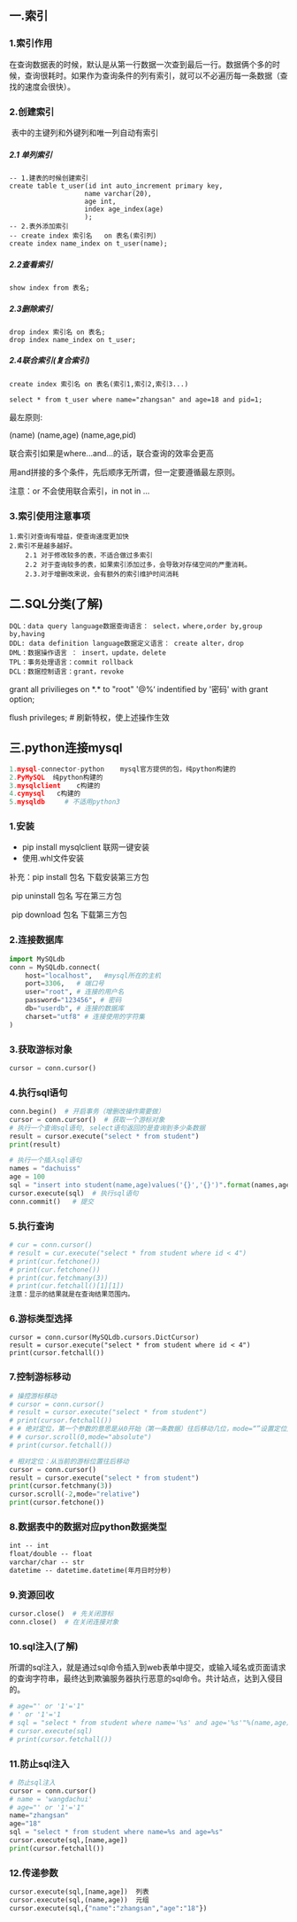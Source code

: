 ## 一.索引

### 1.索引作用

在查询数据表的时候，默认是从第一行数据一次查到最后一行。数据俩个多的时候，查询很耗时。如果作为查询条件的列有索引，就可以不必遍历每一条数据（查找的速度会很快）。

### 2.创建索引

​	表中的主键列和外键列和唯一列自动有索引

##### 	2.1 单列索引

```mysql
-- 1.建表的时候创建索引
create table t_user(id int auto_increment primary key,
                   name varchar(20),
                   age int,
                   index age_index(age)
                   );
-- 2.表外添加索引
-- create index 索引名   on 表名(索引列)
create index name_index on t_user(name);
```

##### 	2.2查看索引

```mysql
show index from 表名;
```

##### 	2.3删除索引

```mysql
drop index 索引名 on 表名;
drop index name_index on t_user;
```

##### 	2.4联合索引(复合索引)

```mysql
create index 索引名 on 表名(索引1,索引2,索引3...)
```

```mysql
select * from t_user where name="zhangsan" and age=18 and pid=1;
```

最左原则:

(name) (name,age) (name,age,pid)

联合索引如果是where...and...的话，联合查询的效率会更高

用and拼接的多个条件，先后顺序无所谓，但一定要遵循最左原则。

注意：or 不会使用联合索引，in not in ...

### 3.索引使用注意事项

```
1.索引对查询有增益，使查询速度更加快
2.索引不是越多越好。
	2.1 对于修改较多的表，不适合做过多索引
	2.2 对于查询较多的表，如果索引添加过多，会导致对存储空间的严重消耗。
	2.3.对于增删改来说，会有额外的索引维护时间消耗
```

## 二.SQL分类(了解)

```mysql
DQL：data query language数据查询语言： select，where,order by,group by,having
DDL: data definition language数据定义语言： create alter，drop
DML：数据操作语言 ： insert，update，delete
TPL：事务处理语言：commit rollback
DCL：数据控制语言：grant，revoke
```

grant all privilieges on \*.\* to "root" '@%‘ indentified by '密码' with grant option;

flush privileges;  # 刷新特权，使上述操作生效

## 三.python连接mysql

```python
1.mysql-connector-python    mysql官方提供的包，纯python构建的
2.PyMySQL  纯python构建的
3.mysqlclient    c构建的
4.cymysql   c构建的
5.mysqldb     # 不适用python3
```

### 1.安装

- pip install mysqlclient   联网一键安装
- 使用.whl文件安装

补充：pip install 包名    下载安装第三方包

​	   pip uninstall 包名  写在第三方包

​	   pip download 包名   下载第三方包

### 2.连接数据库

```python
import MySQLdb
conn = MySQLdb.connect(
    host="localhost",   #mysql所在的主机
    port=3306,   # 端口号
    user="root", # 连接的用户名
    password="123456", # 密码
    db="userdb", # 连接的数据库
    charset="utf8" # 连接使用的字符集
)
```

### 3.获取游标对象

```python
cursor = conn.cursor()
```

### 4.执行sql语句

```python
conn.begin()  # 开启事务（增删改操作需要做）
cursor = conn.cursor()  # 获取一个游标对象
# 执行一个查询sql语句, select语句返回的是查询到多少条数据
result = cursor.execute("select * from student")
print(result)

# 执行一个插入sql语句
names = "dachuiss"
age = 100
sql = "insert into student(name,age)values('{}','{}')".format(names,age)# 格式化sql语句
cursor.execute(sql)  # 执行sql语句
conn.commit()   # 提交

```

### 5.执行查询

```python
# cur = conn.cursor()
# result = cur.execute("select * from student where id < 4")
# print(cur.fetchone())
# print(cur.fetchone())
# print(cur.fetchmany(3))
# print(cur.fetchall()[1][1])
注意：显示的结果就是在查询结果范围内。
```

### 6.游标类型选择

```mysql
cursor = conn.cursor(MySQLdb.cursors.DictCursor)
result = cursor.execute("select * from student where id < 4")
print(cursor.fetchall())
```

### 7.控制游标移动

```python
# 操控游标移动
# cursor = conn.cursor()
# result = cursor.execute("select * from student")
# print(cursor.fetchall())
# # 绝对定位，第一个参数的意思是从0开始（第一条数据）往后移动几位，mode=“”设置定位方式
# # cursor.scroll(0,mode="absolute")
# print(cursor.fetchall())

# 相对定位：从当前的游标位置往后移动
cursor = conn.cursor()
result = cursor.execute("select * from student")
print(cursor.fetchmany(3))
cursor.scroll(-2,mode="relative")
print(cursor.fetchone())
```

### 8.数据表中的数据对应python数据类型

```markdown
int -- int
float/double -- float
varchar/char -- str
datetime -- datetime.datetime(年月日时分秒)
```

### 9.资源回收

```python
cursor.close()  # 先关闭游标
conn.close()  # 在关闭连接对象
```

### 10.sql注入(了解)

所谓的sql注入，就是通过sql命令插入到web表单中提交，或输入域名或页面请求的查询字符串，最终达到欺骗服务器执行恶意的sql命令。共计站点，达到入侵目的。

```python
# age="' or '1'='1"
# ' or '1'='1
# sql = "select * from student where name='%s' and age='%s'"%(name,age)
# cursor.execute(sql)
# print(cursor.fetchall())
```

### 11.防止sql注入

```python
# 防止sql注入
cursor = conn.cursor()
# name = 'wangdachui'
# age="' or '1'='1"
name="zhangsan"
age="18"
sql = "select * from student where name=%s and age=%s"
cursor.execute(sql,[name,age])
print(cursor.fetchall())
```

### 12.传递参数

```python
cursor.execute(sql,[name,age])  列表
cursor.execute(sql,(name,age))  元组
cursor.execute(sql,{"name":"zhangsan","age":"18"})
```



